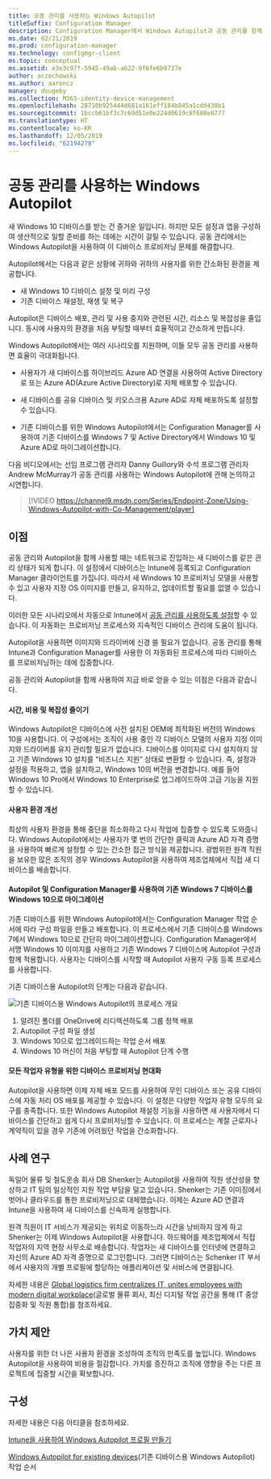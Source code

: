 ```yaml
---
title: 공동 관리를 사용하는 Windows Autopilot
titleSuffix: Configuration Manager
description: Configuration Manager에서 Windows Autopilot과 공동 관리를 함께 사용하여 새 Windows 10 디바이스의 설정을 간소화합니다.
ms.date: 02/21/2019
ms.prod: configuration-manager
ms.technology: configmgr-client
ms.topic: conceptual
ms.assetid: e3e3c97f-5945-49ab-a622-9f6fe6b9737e
author: aczechowski
ms.author: aaroncz
manager: dougeby
ms.collection: M365-identity-device-management
ms.openlocfilehash: 28710b925444d681a161eff184b845a1cdd430b1
ms.sourcegitcommit: 1bccb61bf3c7c69d51e0e224d0619c8f608e8777
ms.translationtype: HT
ms.contentlocale: ko-KR
ms.lasthandoff: 12/05/2019
ms.locfileid: "62194278"
---
```

# <a name="windows-autopilot-with-co-management"></a>공동 관리를 사용하는 Windows Autopilot

새 Windows 10 디바이스를 받는 건 즐거운 일입니다. 하지만 모든 설정과 앱을 구성하여 생산적으로 일할 준비를 하는 데에는 시간이 걸릴 수 있습니다. 공동 관리에서는 Windows Autopilot을 사용하여 이 디바이스 프로비저닝 문제를 해결합니다.

Autopilot에서는 다음과 같은 상황에 귀하와 귀하의 사용자를 위한 간소화된 환경을 제공합니다.
- 새 Windows 10 디바이스 설정 및 미리 구성  
- 기존 디바이스 재설정, 재생 및 복구  

Autopilot은 디바이스 배포, 관리 및 사용 중지와 관련된 시간, 리소스 및 복잡성을 줄입니다. 동시에 사용자의 환경을 처음 부팅할 때부터 효율적이고 간소하게 만듭니다.

Windows Autopilot에서는 여러 시나리오를 지원하며, 이들 모두 공동 관리를 사용하면 효율이 극대화됩니다.

- 사용자가 새 디바이스를 하이브리드 Azure AD 연결을 사용하여 Active Directory로 또는 Azure AD(Azure Active Directory)로 자체 배포할 수 있습니다.  

- 새 디바이스를 공유 디바이스 및 키오스크용 Azure AD로 자체 배포하도록 설정할 수 있습니다.  

- 기존 디바이스를 위한 Windows Autopilot에서는 Configuration Manager를 사용하여 기존 디바이스를 Windows 7 및 Active Directory에서 Windows 10 및 Azure AD로 마이그레이션합니다.  

다음 비디오에서는 선임 프로그램 관리자 Danny Guillory와 수석 프로그램 관리자 Andrew McMurray가 공동 관리를 사용하는 Windows Autopilot에 관해 논의하고 시연합니다.

> [!VIDEO https://channel9.msdn.com/Series/Endpoint-Zone/Using-Windows-Autopilot-with-Co-Management/player]



## <a name="benefits"></a>이점

공동 관리와 Autopilot을 함께 사용할 때는 네트워크로 진입하는 새 디바이스를 같은 관리 상태가 되게 합니다. 이 설정에서 디바이스는 Intune에 등록되고 Configuration Manager 클라이언트를 가집니다.  따라서 새 Windows 10 프로비저닝 모델을 사용할 수 있고 사용자 지정 OS 이미지를 만들고, 유지하고, 업데이트할 필요를 없앨 수 있습니다. 

이러한 모든 시나리오에서 자동으로 Intune에서 [공동 관리를 사용하도록 설정](/sccm/comanage/how-to-prepare-win10)할 수 있습니다. 이 자동화는 프로비저닝 프로세스와 지속적인 디바이스 관리에 도움이 됩니다.

Autopilot을 사용하면 이미지와 드라이버에 신경 쓸 필요가 없습니다. 공동 관리를 통해 Intune과 Configuration Manager를 사용한 이 자동화된 프로세스에 따라 디바이스를 프로비저닝하는 데에 집중합니다.


공동 관리와 Autopilot을 함께 사용하여 지금 바로 얻을 수 있는 이점은 다음과 같습니다.

#### <a name="reduce-time-costs-and-complexity"></a>시간, 비용 및 복잡성 줄이기
Windows Autopilot은 디바이스에 사전 설치된 OEM에 최적화된 버전의 Windows 10을 사용합니다. 이 구성에서는 조직이 사용 중인 각 디바이스 모델의 사용자 지정 이미지와 드라이버를 유지 관리할 필요가 없습니다. 디바이스를 이미지로 다시 설치하지 않고 기존 Windows 10 설치를 “비즈니스 지원” 상태로 변환할 수 있습니다. 즉, 설정과 설정을 적용하고, 앱을 설치하고, Windows 10의 버전을 변경합니다. 예를 들어 Windows 10 Pro에서 Windows 10 Enterprise로 업그레이드하여 고급 기능을 지원할 수 있습니다.

#### <a name="improve-the-user-experience"></a>사용자 환경 개선
최상의 사용자 환경을 통해 중단을 최소화하고 다시 작업에 집중할 수 있도록 도와줍니다. Windows Autopilot에서는 사용자가 몇 번의 간단한 클릭과 Azure AD 자격 증명을 사용하여 빠르게 설정할 수 있는 간소한 접근 방식을 제공합니다. 광범위한 원격 직원을 보유한 많은 조직의 경우 Windows Autopilot을 사용하여 제조업체에서 직접 새 디바이스를 배송합니다.

#### <a name="use-autopilot-and-configuration-manager-to-migrate-existing-windows-7-devices-to-windows-10"></a>Autopilot 및 Configuration Manager를 사용하여 기존 Windows 7 디바이스를 Windows 10으로 마이그레이션
기존 디바이스를 위한 Windows Autopilot에서는 Configuration Manager 작업 순서에 따라 구성 파일을 만들고 배포합니다. 이 프로세스에서 기존 디바이스를 Windows 7에서 Windows 10으로 간단히 마이그레이션합니다. Configuration Manager에서 서명 Windows 10 이미지를 사용하고 기존 Windows 7 디바이스에 Autopilot 구성과 함께 적용합니다. 사용자는 디바이스를 시작할 때 Autopilot 사용자 구동 등록 프로세스를 사용합니다.

기존 디바이스용 Autopilot의 단계는 다음과 같습니다.

![기존 디바이스용 Windows Autopilot의 프로세스 개요](media/autopilot-for-existing-devices.png)

1. 알려진 폴더를 OneDrive에 리디렉션하도록 그룹 정책 배포
2. Autopilot 구성 파일 생성
3. Windows 10으로 업그레이드하는 작업 순서 배포
4. Windows 10 머신이 처음 부팅할 때 Autopilot 단계 수행

#### <a name="modernizing-device-provisioning-for-all-types-of-workers"></a>모든 작업자 유형을 위한 디바이스 프로비저닝 현대화
Autopilot을 사용하면 이제 자체 배포 모드를 사용하여 무인 디바이스 또는 공유 디바이스에 자동 처리 OS 배포를 제공할 수 있습니다. 이 설정은 다양한 작업자 유형 모두의 요구를 충족합니다. 또한 Windows Autopilot 재설정 기능을 사용하면 새 사용자에서 디바이스를 간단하고 쉽게 다시 프로비저닝할 수 있습니다. 이 프로세스는 계절 근로자나 계약직이 있을 경우 기존에 어려웠던 작업을 간소화합니다. 



## <a name="case-study"></a>사례 연구

독일어 물류 및 철도운송 회사 DB Shenker는 Autopilot을 사용하여 직원 생산성을 향상하고 IT 팀의 일상적인 지원 작업 부담을 덜고 있습니다. Shenker는 기존 이미징에서 벗어나 클라우드를 통한 프로비저닝으로 대체했습니다. 이제는 Azure AD 연결과 Intune을 사용하여 새 디바이스를 신속하게 실행합니다. 

원격 직원이 IT 서비스가 제공되는 위치로 이동하느라 시간을 낭비하지 않게 하고 Shenker는 이제 Windows Autopilot을 사용합니다. 하드웨어를 제조업체에서 직접 작업자의 지역 현장 사무소로 배송합니다. 작업자는 새 디바이스를 인터넷에 연결하고 자신의 Azure AD 자격 증명으로 로그인합니다. 그러면 디바이스는 Schenker IT 부서에서 사용자의 개별 프로필에 할당하는 애플리케이션 및 서비스에 연결됩니다.

자세한 내용은 [Global logistics firm centralizes IT, unites employees with modern digital workplace](https://customers.microsoft.com/story/db-schenker-travel-transportation-windows-10)(글로벌 물류 회사, 최신 디지털 작업 공간을 통해 IT 중앙 집중화 및 직원 통합)를 참조하세요.



## <a name="value-proposition"></a>가치 제안

사용자를 위한 더 나은 사용자 환경을 조성하여 조직의 만족도를 높입니다. Windows Autopilot을 사용하여 비용을 절감합니다. 가치를 증진하고 조직에 영향을 주는 다른 프로젝트에 집중할 시간을 확보합니다.



## <a name="configure"></a>구성

자세한 내용은 다음 아티클을 참조하세요.

[Intune을 사용하여 Windows Autopilot 프로필 만들기](https://docs.microsoft.com/intune/enrollment-autopilot)

[Windows Autopilot for existing devices](/sccm/osd/deploy-use/windows-autopilot-for-existing-devices)(기존 디바이스용 Windows Autopilot) 작업 순서


